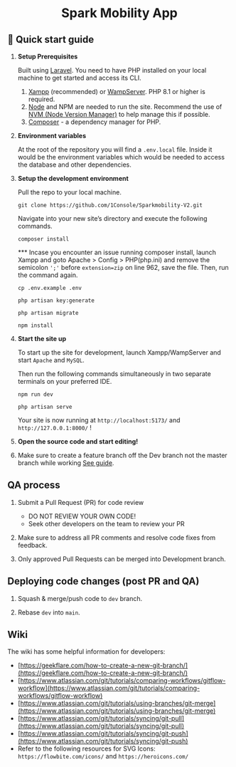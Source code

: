 <h1 align="center">
   Spark Mobility App
</h1>

## 🚀 Quick start guide

1.  **Setup Prerequisites**

    Built using [Laravel](https://laravel.com/). You need to have PHP installed on your local machine to get started and access its CLI.

    1. [Xampp](https://www.apachefriends.org/) (recommended) or [WampServer](https://www.wampserver.com/). PHP 8.1 or higher is required.
    2. [Node](https://nodejs.org/) and NPM are needed to run the site. Recommend the use of [NVM (Node Version Manager)](https://github.com/nvm-sh/nvm) to help manage this if possible.
    3. [Composer](https://getcomposer.org/) - a dependency manager for PHP.

2.  **Environment variables**

    At the root of the repository you will find a `.env.local` file. Inside it would be the environment variables which would be needed to access the database and other dependencies.

3.  **Setup the development environment**

    Pull the repo to your local machine.

    ```shell
    git clone https://github.com/1Console/Sparkmobility-V2.git
    ```

    Navigate into your new site’s directory and execute the following commands.

    ```shell
    composer install
    ```

    \*\*\* Incase you encounter an issue running composer install, launch Xampp and goto Apache > Config > PHP(php.ini) and remove the semicolon `';'` before `extension=zip` on line 962, save the file. Then, run the command again.

    ```shell
    cp .env.example .env
    ```

    ```shell
    php artisan key:generate
    ```

    ```shell
    php artisan migrate
    ```

    ```shell
    npm install
    ```

4.  **Start the site up**

    To start up the site for development, launch Xampp/WampServer and start `Apache` and `MySQL`.

    Then run the following commands simultaneously in two separate terminals on your preferred IDE.

    ```shell
    npm run dev
    ```

    ```shell
    php artisan serve
    ```

    Your site is now running at `http://localhost:5173/` and `http://127.0.0.1:8000/` !

5.  **Open the source code and start editing!**

6.  Make sure to create a feature branch off the Dev branch not the master branch while working [See guide](https://geekflare.com/how-to-create-a-new-git-branch/).

## QA process

1. Submit a Pull Request (PR) for code review

    - DO NOT REVIEW YOUR OWN CODE!
    - Seek other developers on the team to review your PR

2. Make sure to address all PR comments and resolve code fixes from feedback.

3. Only approved Pull Requests can be merged into Development branch.

## Deploying code changes (post PR and QA)

1. Squash & merge/push code to `dev` branch.

2. Rebase `dev` into `main`.

## Wiki

The wiki has some helpful information for developers:

-   [https://geekflare.com/how-to-create-a-new-git-branch/](https://geekflare.com/how-to-create-a-new-git-branch/)
-   [https://www.atlassian.com/git/tutorials/comparing-workflows/gitflow-workflow](https://www.atlassian.com/git/tutorials/comparing-workflows/gitflow-workflow)
-   [https://www.atlassian.com/git/tutorials/using-branches/git-merge](https://www.atlassian.com/git/tutorials/using-branches/git-merge)
-   [https://www.atlassian.com/git/tutorials/syncing/git-pull](https://www.atlassian.com/git/tutorials/syncing/git-pull)
-   [https://www.atlassian.com/git/tutorials/syncing/git-push](https://www.atlassian.com/git/tutorials/syncing/git-push)
- Refer to the following resources for SVG Icons: `https://flowbite.com/icons/` and `https://heroicons.com/`
